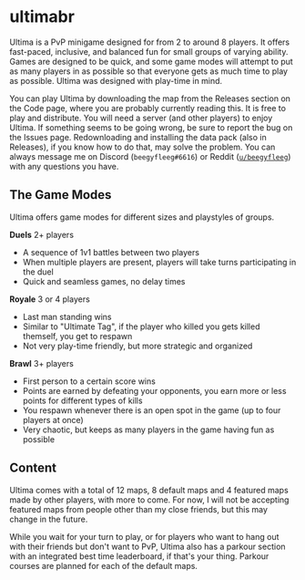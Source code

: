 # ultimabr

Ultima is a PvP minigame designed for from 2 to around 8 players. It offers fast-paced, inclusive, and balanced fun for small groups of varying ability. Games are designed to be quick, and some game modes will attempt to put as many players in as possible so that everyone gets as much time to play as possible. Ultima was designed with play-time in mind.

You can play Ultima by downloading the map from the Releases section on the Code page, where you are probably currently reading this. It is free to play and distribute. You will need a server (and other players) to enjoy Ultima. If something seems to be going wrong, be sure to report the bug on the Issues page. Redownloading and installing the data pack (also in Releases), if you know how to do that, may solve the problem. You can always message me on Discord (`beegyfleeg#6616`) or Reddit ([`u/beegyfleeg`](https://www.reddit.com/user/beegyfleeg)) with any questions you have.

## The Game Modes

Ultima offers game modes for different sizes and playstyles of groups.

**Duels** 2+ players
* A sequence of 1v1 battles between two players
* When multiple players are present, players will take turns participating in the duel
* Quick and seamless games, no delay times

**Royale** 3 or 4 players
* Last man standing wins
* Similar to "Ultimate Tag", if the player who killed you gets killed themself, you get to respawn
* Not very play-time friendly, but more strategic and organized

**Brawl** 3+ players
* First person to a certain score wins
* Points are earned by defeating your opponents, you earn more or less points for different types of kills
* You respawn whenever there is an open spot in the game (up to four players at once)
* Very chaotic, but keeps as many players in the game having fun as possible

## Content

Ultima comes with a total of 12 maps, 8 default maps and 4 featured maps made by other players, with more to come. For now, I will not be accepting featured maps from people other than my close friends, but this may change in the future.

While you wait for your turn to play, or for players who want to hang out with their friends but don't want to PvP, Ultima also has a parkour section with an integrated best time leaderboard, if that's your thing. Parkour courses are planned for each of the default maps.
